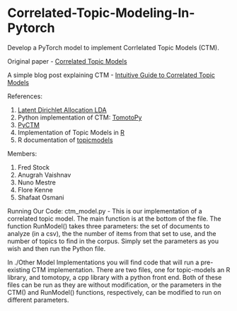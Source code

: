 # Correlated-Topic-Modeling-In-Pytorch

Develop a PyTorch model to implement Corrlelated Topic Models (CTM).

Original paper - [Correlated Topic Models](https://proceedings.neurips.cc/paper_files/paper/2005/file/9e82757e9a1c12cb710ad680db11f6f1-Paper.pdf)

A simple blog post explaining CTM - [Intuitive Guide to Correlated Topic Models](https://towardsdatascience.com/intuitive-guide-to-correlated-topic-models-76d5baef03d3)

References:
1. [Latent Dirichlet Allocation LDA](https://en.wikipedia.org/wiki/Latent_Dirichlet_allocation#:~:text=In%20natural%20language%20processing%2C%20Latent,of%20a%20Bayesian%20topic%20model.)
2. Python implementation of CTM: [TomotoPy](https://github.com/bab2min/tomotopy)
3. [PyCTM](https://github.com/kzhai/PyCTM)
4. Implementation of Topic Models in [R](https://rpubs.com/chelseyhill/672546)
5. R documentation of [topicmodels](https://cran.r-project.org/web/packages/topicmodels/index.html)

Members:
1. Fred Stock
2. Anugrah Vaishnav
3. Nuno Mestre
4. Flore Kenne
5. Shafaat Osmani

Running Our Code:
ctm_model.py - This is our implementation of a correlated topic model. The main function is at the bottom of
the file. The function RunModel() takes three parameters: the set of documents to analyze (in a csv), the the number of items from that set to use, and the number of topics to find in the corpus. Simply set the parameters as you wish and then run the Python file. 

In ./Other Model Implementations you will find code that will run a pre-existing CTM implementation. There are two files, one for topic-models an R library, and tomotopy, a cpp library with a python front end. Both of these files can be run as they are without modification, or the parameters in the CTM() and RunModel() functions, respectively, can be modified to run on different parameters. 